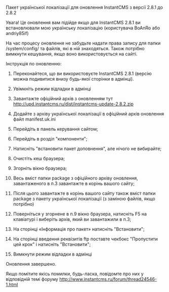 Пакет української локалізації для оновлення InstantCMS з версії 2.8.1 до 2.8.2

Увага! Це оновлення вам підійде якщо для InstantCMS 2.8.1 ви встановлювали мою українську локалізацію (користувача BoAnRo або andriy85if)

На час процесу оновлення не забудьте надати права запису для папки /system/config/ та файлів, які в ній знаходяться. Також потрібно вимкнути кешування, якщо воно використовується на сайті.

Інструкція по оновленню:

1. Переконайтеся, що ви використовуєте InstantCMS 2.8.1 (версію можна подивитися внизу будь-якої сторінки в адмінці).

2. Увімкніть режим відладки в адмінці

3. Завантажте офіційний архів з оновленням тут http://upd.instantcms.ru/dist/instantcms-update-2.8.2.zip

4. Додайте з архіву української локалізації в офіційний архів оновлення файл manifest.uk.ini

5. Перейдіть в панель керування сайтом;

6. Перейдіть в розділ "компоненти";

7. Натисніть "встановити пакет доповнення", але нічого не вибирайте;

8. Очистіть кеш браузера;
    
9. Згорніть вікно браузера;

10. Весь вміст папки package з офіційного архіву оновлення, завантаженого в п.3 завантажте в корінь вашого сайту;

11. Після цього завантажте в корінь вашого сайту також вміст папки package з пакету української локалізації (з заміною файлів, якщо потрібно)

12. Поверніться у згорнене в п.9 вікно браузера, натисніть F5 на клавіатурі і виберіть архів, який ви завантажили в п.3;

13. На сторінці «Інформація про пакет» натисніть "Встановити";

15. На сторінці введення реквізитів ftp поставте чекбокс "Пропустити цей крок" і натисніть "Встановити";

16. Вимкнути режим відладки в адмінці
    
Оновлення завершено.

Якщо помітите якісь помилки, будь-ласка, повідомте про них у відповідній темі форуму http://www.instantcms.ru/forum/thread24546-1.html

